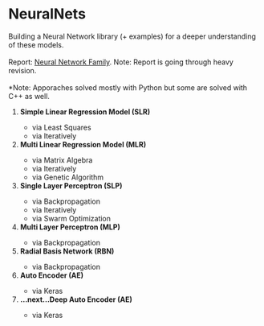# NeuralNets
Building a Neural Network library (+ examples) for a deeper understanding of these models.
<br><br>
Report:
[Neural Network Family](https://docs.google.com/document/d/e/2PACX-1vTKz4J7AkP1unnvD3ivbfmJFpRxD_Ect2M7hJNugZ8qXj-S2sYpuoWDK90LgZoYP9uOt7we1S_w2CKC/pub).
Note: Report is going through heavy revision.
<br>
<br>
*Note: Apporaches solved mostly with Python but some are solved with C++ as well.

<ol>
  <li><b>Simple Linear Regression Model (SLR)</b></li>
  <ul>
    <li>via Least Squares</li>
    <li>via Iteratively</li>
  </ul>
  <li><b>Multi Linear Regression Model (MLR)</b></li>
  <ul>
    <li>via Matrix Algebra</li>
    <li>via Iteratively</li>
    <li>via Genetic Algorithm</li>
  </ul>
  <li><b>Single Layer Perceptron (SLP)</b></li>
  <ul>
    <li>via Backpropagation</li>
    <li>via Iteratively</li>
    <li>via Swarm Optimization</li>
  </ul>
  <li><b>Multi Layer Perceptron (MLP)</b></li>
  <ul>
    <li>via Backpropagation</li>
  </ul>
  <li><b>Radial Basis Network (RBN)</b></li>
  <ul>
    <li>via Backpropagation</li>
  </ul>
  <li><b>Auto Encoder (AE)</b></li>
  <ul>
    <li>via Keras</li>
  </ul>
  <li><b>...next...Deep Auto Encoder (AE)</b></li>
  <ul>
    <li>via Keras</li>
  </ul>
</ol>
